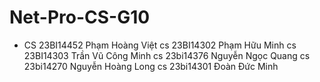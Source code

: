# Net-Pro-CS-G10
-	CS	23BI14452	Phạm Hoàng Việt
	cs	23BI14302	Phạm Hữu Minh
	cs	23BI14303	Trần Vũ Công Minh
	cs	23bi14376	Nguyễn Ngọc Quang
	cs	23bi14270	Nguyễn Hoàng Long
	cs	23bi14301	Đoàn Đức Minh

